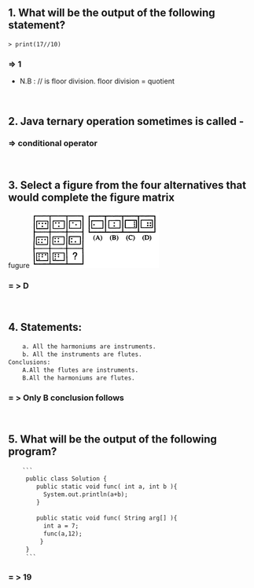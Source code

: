 ## 1.  What will be the output of the following statement?
    > print(17//10)

### => 1

* N.B : // is floor division. floor division = quotient

&nbsp;

## 2.  Java ternary operation sometimes is called -
### => conditional operator

&nbsp;


## 3.  Select a figure from the four alternatives that would complete the figure matrix  

fugure
    <img src="https://github.com/Chaitalykundu/Coding-Sitewise/blob/master/Coding-Ninja/MCQ/2023/assets/fig.png">

### = > D

&nbsp;

## 4.  Statements: 
        a. All the harmoniums are instruments.
        b. All the instruments are flutes.
    Conclusions:
        A.All the flutes are instruments.
        B.All the harmoniums are flutes.
        
### = > Only B conclusion follows
 
 &nbsp;

 
## 5. What will be the output of the following program?
        ```
         public class Solution {
            public static void func( int a, int b ){
              System.out.println(a+b);
            }

            public static void func( String arg[] ){
              int a = 7;
              func(a,12);
             }
         }
         ```
         
 ###  = > 19
   
   
